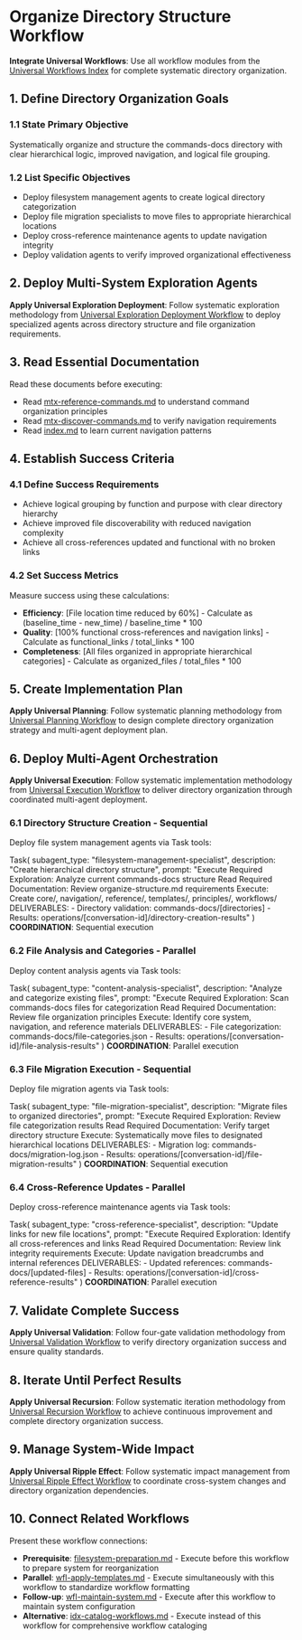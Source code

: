 # Organize Directory Structure Workflow

**Integrate Universal Workflows**: Use all workflow modules from the [Universal Workflows Index](../modules/idx-catalog-workflows.md) for complete systematic directory organization.

## 1. Define Directory Organization Goals

### 1.1 State Primary Objective
Systematically organize and structure the commands-docs directory with clear hierarchical logic, improved navigation, and logical file grouping.

### 1.2 List Specific Objectives
- Deploy filesystem management agents to create logical directory categorization
- Deploy file migration specialists to move files to appropriate hierarchical locations
- Deploy cross-reference maintenance agents to update navigation integrity
- Deploy validation agents to verify improved organizational effectiveness

## 2. Deploy Multi-System Exploration Agents

**Apply Universal Exploration Deployment**: Follow systematic exploration methodology from [Universal Exploration Deployment Workflow](../modules/wfl-deploy-exploration-agents.md) to deploy specialized agents across directory structure and file organization requirements.

## 3. Read Essential Documentation

Read these documents before executing:
- Read [mtx-reference-commands.md](../../../reference/mtx-reference-commands.md) to understand command organization principles
- Read [mtx-discover-commands.md](../../../navigation/mtx-discover-commands.md) to verify navigation requirements
- Read [index.md](../../../index.md) to learn current navigation patterns

## 4. Establish Success Criteria

### 4.1 Define Success Requirements
- Achieve logical grouping by function and purpose with clear directory hierarchy
- Achieve improved file discoverability with reduced navigation complexity
- Achieve all cross-references updated and functional with no broken links

### 4.2 Set Success Metrics
Measure success using these calculations:
- **Efficiency**: [File location time reduced by 60%] - Calculate as (baseline_time - new_time) / baseline_time * 100
- **Quality**: [100% functional cross-references and navigation links] - Calculate as functional_links / total_links * 100
- **Completeness**: [All files organized in appropriate hierarchical categories] - Calculate as organized_files / total_files * 100

## 5. Create Implementation Plan

**Apply Universal Planning**: Follow systematic planning methodology from [Universal Planning Workflow](../modules/wfl-plan-execution.md) to design complete directory organization strategy and multi-agent deployment plan.

## 6. Deploy Multi-Agent Orchestration

**Apply Universal Execution**: Follow systematic implementation methodology from [Universal Execution Workflow](../modules/wfl-execute-plans.md) to deliver directory organization through coordinated multi-agent deployment.

### 6.1 Directory Structure Creation - Sequential
Deploy file system management agents via Task tools:

Task(
  subagent_type: "filesystem-management-specialist",
  description: "Create hierarchical directory structure",
  prompt: "Execute Required Exploration: Analyze current commands-docs structure
          Read Required Documentation: Review organize-structure.md requirements
          Execute: Create core/, navigation/, reference/, templates/, principles/, workflows/
          DELIVERABLES:
          - Directory validation: commands-docs/[directories]
          - Results: operations/[conversation-id]/directory-creation-results"
)
**COORDINATION**: Sequential execution

### 6.2 File Analysis and Categories - Parallel
Deploy content analysis agents via Task tools:

Task(
  subagent_type: "content-analysis-specialist", 
  description: "Analyze and categorize existing files",
  prompt: "Execute Required Exploration: Scan commands-docs files for categorization
          Read Required Documentation: Review file organization principles
          Execute: Identify core system, navigation, and reference materials
          DELIVERABLES:
          - File categorization: commands-docs/file-categories.json
          - Results: operations/[conversation-id]/file-analysis-results"
)
**COORDINATION**: Parallel execution

### 6.3 File Migration Execution - Sequential
Deploy file migration agents via Task tools:

Task(
  subagent_type: "file-migration-specialist",
  description: "Migrate files to organized directories",
  prompt: "Execute Required Exploration: Review file categorization results
          Read Required Documentation: Verify target directory structure
          Execute: Systematically move files to designated hierarchical locations
          DELIVERABLES:
          - Migration log: commands-docs/migration-log.json
          - Results: operations/[conversation-id]/file-migration-results"
)
**COORDINATION**: Sequential execution

### 6.4 Cross-Reference Updates - Parallel
Deploy cross-reference maintenance agents via Task tools:

Task(
  subagent_type: "cross-reference-specialist",
  description: "Update links for new file locations",
  prompt: "Execute Required Exploration: Identify all cross-references and links
          Read Required Documentation: Review link integrity requirements
          Execute: Update navigation breadcrumbs and internal references
          DELIVERABLES:
          - Updated references: commands-docs/[updated-files]
          - Results: operations/[conversation-id]/cross-reference-results"
)
**COORDINATION**: Parallel execution

## 7. Validate Complete Success

**Apply Universal Validation**: Follow four-gate validation methodology from [Universal Validation Workflow](../modules/wfl-validate-success.md) to verify directory organization success and ensure quality standards.

## 8. Iterate Until Perfect Results

**Apply Universal Recursion**: Follow systematic iteration methodology from [Universal Recursion Workflow](../modules/wfl-recurse-improvement.md) to achieve continuous improvement and complete directory organization success.

## 9. Manage System-Wide Impact

**Apply Universal Ripple Effect**: Follow systematic impact management from [Universal Ripple Effect Workflow](../modules/wfl-manage-effects.md) to coordinate cross-system changes and directory organization dependencies.

## 10. Connect Related Workflows

Present these workflow connections:
- **Prerequisite**: [filesystem-preparation.md](../filesystem-preparation.md) - Execute before this workflow to prepare system for reorganization
- **Parallel**: [wfl-apply-templates.md](wfl-apply-templates.md) - Execute simultaneously with this workflow to standardize workflow formatting
- **Follow-up**: [wfl-maintain-system.md](wfl-maintain-system.md) - Execute after this workflow to maintain system configuration
- **Alternative**: [idx-catalog-workflows.md](../modules/idx-catalog-workflows.md) - Execute instead of this workflow for comprehensive workflow cataloging